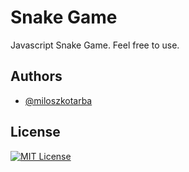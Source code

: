 # Snake Game

Javascript Snake Game. Feel free to use.


## Authors

- [@miloszkotarba](https://www.github.com/octokatherine)



## License

[![MIT License](https://img.shields.io/badge/License-MIT-green.svg)](https://choosealicense.com/licenses/mit/)
